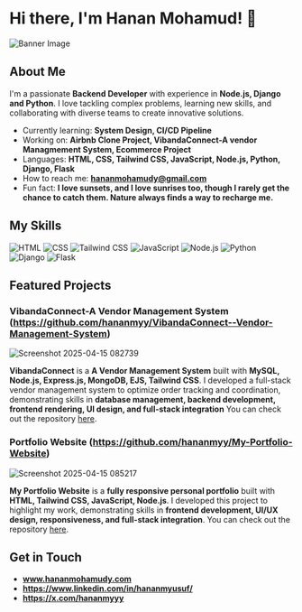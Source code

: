 # Hi there, I'm Hanan Mohamud! 👋

![Banner Image](![image](https://github.com/user-attachments/assets/b150002c-6fbb-4e68-ab71-afe45597aef5)
)

## About Me

I'm a passionate **Backend Developer** with experience in **Node.js, Django and Python**. I love tackling complex problems, learning new skills, and collaborating with diverse teams to create innovative solutions.

- Currently learning: **System Design, CI/CD Pipeline**
- Working on: **Airbnb Clone Project, VibandaConnect-A vendor Managmement System, Ecommerce Project**
- Languages: **HTML, CSS, Tailwind CSS, JavaScript, Node.js, Python, Django, Flask**
- How to reach me: **hananmohamudy@gmail.com**
- Fun fact: **I love sunsets, and I love sunrises too, though I rarely get the chance to catch them. Nature always finds a way to recharge me.**

## My Skills

![HTML](https://img.shields.io/badge/-HTML-E34F26?style=flat-square&logo=html5&logoColor=white)
![CSS](https://img.shields.io/badge/-CSS-1572B6?style=flat-square&logo=css3&logoColor=white)
![Tailwind CSS](https://img.shields.io/badge/-Tailwind%20CSS-38B2AC?style=flat-square&logo=tailwind-css&logoColor=white)
![JavaScript](https://img.shields.io/badge/-JavaScript-F7DF1E?style=flat-square&logo=javascript&logoColor=black)
![Node.js](https://img.shields.io/badge/-Node.js-339933?style=flat-square&logo=node.js&logoColor=white)
![Python](https://img.shields.io/badge/-Python-3776AB?style=flat-square&logo=python&logoColor=white)
![Django](https://img.shields.io/badge/-Django-092E20?style=flat-square&logo=django&logoColor=white)
![Flask](https://img.shields.io/badge/-Flask-000000?style=flat-square&logo=flask&logoColor=white)


## Featured Projects

### VibandaConnect-A Vendor Management System (https://github.com/hananmyy/VibandaConnect--Vendor-Management-System)

![Screenshot 2025-04-15 082739](https://github.com/user-attachments/assets/245ea48b-8c00-49ae-85b4-768b3e580df8)

**VibandaConnect** is a **A Vendor Management System** built with **MySQL, Node.js, Express.js, MongoDB, EJS, Tailwind CSS**. I developed a full-stack vendor management system to optimize order tracking and coordination, demonstrating skills in **database management, backend development, frontend rendering, UI design, and full-stack integration**
You can check out the repository [here](https://github.com/user-attachments/assets/245ea48b-8c00-49ae-85b4-768b3e580df8).

### Portfolio Website (https://github.com/hananmyy/My-Portfolio-Website)

![Screenshot 2025-04-15 085217](https://github.com/user-attachments/assets/35dd7645-8e31-43e6-8b22-75a96e7810a2)

**My Portfolio Website** is a **fully responsive personal portfolio** built with **HTML, Tailwind CSS, JavaScript, Node.js**. I developed this project to highlight my work, demonstrating skills in **frontend development, UI/UX design, responsiveness, and full-stack integration**.
You can check out the repository [here](https://github.com/user-attachments/assets/35dd7645-8e31-43e6-8b22-75a96e7810a2).

## Get in Touch

- **www.hananmohamudy.com**
- **https://www.linkedin.com/in/hananmyusuf/**
- **https://x.com/hananmyyy**


